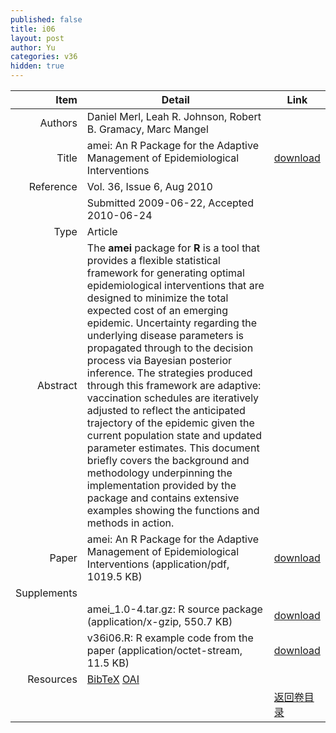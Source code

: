 ```yaml
---
published: false
title: i06
layout: post
author: Yu
categories: v36
hidden: true
---
```


| Item | Detail | Link |
|---:|---|---|
| Authors | Daniel Merl, Leah R. Johnson, Robert B. Gramacy, Marc Mangel| |
| Title |amei: An R Package for the Adaptive Management of Epidemiological Interventions | [download](http://www.jstatsoft.org/v36/i06/paper) |
| Reference |Vol. 36, Issue 6, Aug 2010 | |
| | Submitted 2009-06-22, Accepted 2010-06-24| | 
| Type | Article| |
| Abstract | The <b>amei</b> package for <b>R</b> is a tool that provides a flexible statistical framework for generating optimal epidemiological interventions that are designed to minimize the total expected cost of an emerging epidemic. Uncertainty regarding the underlying disease parameters is propagated through to the decision process via Bayesian posterior inference.  The strategies produced through this framework are adaptive: vaccination schedules are iteratively adjusted to reflect the anticipated trajectory of the epidemic given the current population state and updated parameter estimates.  This document briefly covers the background and methodology underpinning the implementation provided by the package and contains extensive examples showing the functions and methods in action.| |
| Paper | amei: An R Package for the Adaptive Management of Epidemiological Interventions  (application/pdf, 1019.5 KB)| [download](http://www.jstatsoft.org/v36/i06/paper) |
| Supplements | | |
| |amei_1.0-4.tar.gz: R source package  (application/x-gzip, 550.7 KB)|  [download](http://www.jstatsoft.org/v36/i06/supp/1) |
| |v36i06.R: R example code from the paper  (application/octet-stream, 11.5 KB)|  [download](http://www.jstatsoft.org/v36/i06/supp/2) |
| Resources | [BibTeX](http://www.jstatsoft.org/v36/i06/bibtex) [OAI](http://www.jstatsoft.org/oai?verb=GetRecord&identifier=oai.jstatsoft/v36/i06&prefix=oai_dc)| |
| |  | [返回卷目录]({{site.baseurl}}/volume/v36.html) |